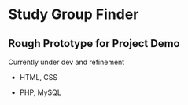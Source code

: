 # Study Group Finder
## Rough Prototype for Project Demo

 Currently under dev and refinement

* HTML, CSS

 * PHP, MySQL